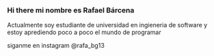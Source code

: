 ### Hi there mi nombre es Rafael Bárcena 

Actualmente soy estudiante de universidad en ingieneria de software y estoy aprediendo poco a poco el mundo de programar 

siganme en instagram @rafa_bg13
<!--
**RafaBG13/RafaBG13** is a ✨ _special_ ✨ repository because its `README.md` (this file) appears on your GitHub profile.

Here are some ideas to get you started:

- 🔭 I’m currently working on ...
- 🌱 I’m currently learning ...
- 👯 I’m looking to collaborate on ...
- 🤔 I’m looking for help with ...
- 💬 Ask me about ...
- 📫 How to reach me: ...
- 😄 Pronouns: ...
- ⚡ Fun fact: ...
-->
